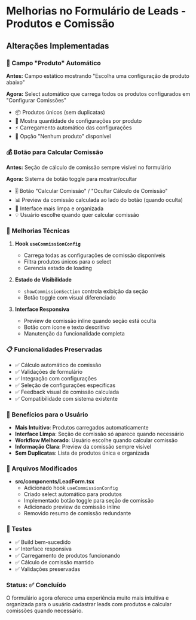 # Melhorias no Formulário de Leads - Produtos e Comissão

## Alterações Implementadas

### 🔄 Campo "Produto" Automático

**Antes:** Campo estático mostrando "Escolha uma configuração de produto abaixo"

**Agora:** Select automático que carrega todos os produtos configurados em "Configurar Comissões"
- 📦 Produtos únicos (sem duplicatas)
- 🔢 Mostra quantidade de configurações por produto
- ⚡ Carregamento automático das configurações
- 🚫 Opção "Nenhum produto" disponível

### 💰 Botão para Calcular Comissão

**Antes:** Seção de cálculo de comissão sempre visível no formulário

**Agora:** Sistema de botão toggle para mostrar/ocultar
- 🎚️ Botão "Calcular Comissão" / "Ocultar Cálculo de Comissão"
- 📊 Preview da comissão calculada ao lado do botão (quando oculta)
- 🎯 Interface mais limpa e organizada
- 💡 Usuário escolhe quando quer calcular comissão

### 🔧 Melhorias Técnicas

1. **Hook `useCommissionConfig`**
   - Carrega todas as configurações de comissão disponíveis
   - Filtra produtos únicos para o select
   - Gerencia estado de loading

2. **Estado de Visibilidade**
   - `showCommissionSection` controla exibição da seção
   - Botão toggle com visual diferenciado

3. **Interface Responsiva**
   - Preview de comissão inline quando seção está oculta
   - Botão com ícone e texto descritivo
   - Manutenção da funcionalidade completa

### 📋 Funcionalidades Preservadas

- ✅ Cálculo automático de comissão
- ✅ Validações de formulário
- ✅ Integração com configurações
- ✅ Seleção de configurações específicas
- ✅ Feedback visual de comissão calculada
- ✅ Compatibilidade com sistema existente

### 🎯 Benefícios para o Usuário

- **Mais Intuitivo**: Produtos carregados automaticamente
- **Interface Limpa**: Seção de comissão só aparece quando necessário
- **Workflow Melhorado**: Usuário escolhe quando calcular comissão
- **Informação Clara**: Preview da comissão sempre visível
- **Sem Duplicatas**: Lista de produtos única e organizada

### 📁 Arquivos Modificados

- **src/components/LeadForm.tsx**
  - Adicionado hook `useCommissionConfig`
  - Criado select automático para produtos
  - Implementado botão toggle para seção de comissão
  - Adicionado preview de comissão inline
  - Removido resumo de comissão redundante

### 🧪 Testes

- ✅ Build bem-sucedido
- ✅ Interface responsiva
- ✅ Carregamento de produtos funcionando
- ✅ Cálculo de comissão mantido
- ✅ Validações preservadas

### Status: ✅ Concluído

O formulário agora oferece uma experiência muito mais intuitiva e organizada para o usuário cadastrar leads com produtos e calcular comissões quando necessário. 